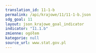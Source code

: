 ```yaml
---
translation_id: 11-1-b
permalink: /api/krajowe/11/11-1-b.json
sdg_goal: 11
layout: json_krajowe_goal_indicator
indicator: "11.1.b"
zmienne: ogółem
kategorie: null
source_url: www.stat.gov.pl
---
```

